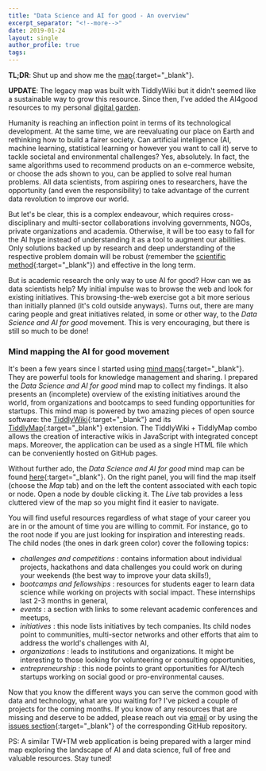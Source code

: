 ```yaml
---
title: "Data Science and AI for good - An overview"
excerpt_separator: "<!--more-->"
date: 2019-01-24
layout: single
author_profile: true
tags:
---
```


**TL;DR**: Shut up and show me the [map](https://carlos-gg.github.io/AI4G_mindmap/){:target="_blank"}.

**UPDATE**: The legacy map was built with TiddlyWiki but it didn't seemed like a sustainable way to grow this resource. Since then, I've added the AI4good resources to my personal [digital garden](https://carlos-gg.github.io/digitalgarden/).

Humanity is reaching an inflection point in terms of its technological development. At the same time, we are reevaluating our place on Earth and rethinking how to build a fairer society. Can artificial intelligence (AI, machine learning, statistical learning or however you want to call it) serve to tackle societal and environmental challenges? Yes, absolutely. In fact, the same algorithms used to recommend products on an e-commerce website, or choose the ads shown to you, can be applied to solve real human problems. All data scientists, from aspiring ones to researchers, have the opportunity (and even the responsibility) to take advantage of the current data revolution to improve our world.

<!--more-->

But let's be clear, this is a complex endeavour, which requires cross-disciplinary and multi-sector collaborations involving governments, NGOs, private organizations and academia. Otherwise, it will be too easy to fall for the AI hype instead of understanding it as a tool to augment our abilities. Only solutions backed up by research and deep understanding of the respective problem domain will be robust (remember the [scientific method](https://en.wikipedia.org/wiki/Scientific_method){:target="_blank"}) and effective in the long term.

But is academic research the only way to use AI for good? How can we as data scientists help? My initial impulse was to browse the web and look for existing initiatives. This browsing-the-web exercise got a bit more serious than initially planned (it's cold outside anyways). Turns out, there are many caring people and great initiatives related, in some or other way, to the *Data Science and AI for good* movement. This is very encouraging, but there is still so much to be done!

### Mind mapping the AI for good movement

It's been a few years since I started using [mind maps](https://en.wikipedia.org/wiki/Mind_map){:target="_blank"}. They are powerful tools for knowledge management and sharing. I prepared the *Data Science and AI for good* mind map to collect my findings. It also presents an (incomplete) overview of the existing initiatives around the world, from organizations and bootcamps to seed funding opportunities for startups. This mind map is powered by two amazing pieces of open source software: the [TiddlyWiki](https://tiddlywiki.com/){:target="_blank"} and its [TiddlyMap](http://tiddlymap.org/){:target="_blank"} extension. The TiddlyWiki + TiddlyMap combo allows the creation of interactive wikis in JavaScript with integrated concept maps. Moreover, the application can be used as a single HTML file which can be conveniently hosted on GitHub pages.

Without further ado, the *Data Science and AI for good* mind map can be found [here](https://carlos-gg.github.io/AI4G_mindmap/){:target="_blank"}. On the right panel, you will find the map itself (choose the *Map* tab) and on the left the content associated with each topic or node. Open a node by double clicking it. The *Live* tab provides a less cluttered view of the map so you might find it easier to navigate. 

You will find useful resources regardless of what stage of your career you are in or the amount of time you are willing to commit. For instance, go to the root node if you are just looking for inspiration and interesting reads. The child nodes (the ones in dark green color) cover the following topics:

* *challenges and competitions* : contains information about individual projects, hackathons and data challenges you could work on during your weekends (the best way to improve your data skills!),
* *bootcamps and fellowships* : resources for students eager to learn data science while working on projects with social impact. These internships last 2-3 months in general,
* *events* : a section with links to some relevant academic conferences and meetups,
* *initiatives* : this node lists initiatives by tech companies. Its child nodes point to communities, multi-sector networks and other efforts that aim to address the world's challenges with AI,
* *organizations* : leads to institutions and organizations. It might be interesting to those looking for volunteering or consulting opportunities,
* *entrepreneurship* : this node points to grant opportunities for AI/tech startups working on social good or pro-environmental causes.

Now that you know the different ways you can serve the common good with data and technology, what are you waiting for? I've picked a couple of projects for the coming months. If you know of any resources that are missing and deserve to be added, please reach out via [email](mailto:carlosgg33@gmail.com) or by using the [issues section](https://github.com/carlos-gg/AI4G_mindmap/issues){:target="_blank"} of the corresponding GitHub repository.

PS: A similar TW+TM web application is being prepared with a larger mind map exploring the landscape of AI and data science, full of free and valuable resources. Stay tuned!

